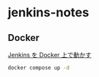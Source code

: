# jenkins-notes

## Docker

[Jenkins を Docker 上で動かす](https://zenn.dev/snowcait/scraps/3cd031a8ce5399)

```bash
docker compose up -d
```
